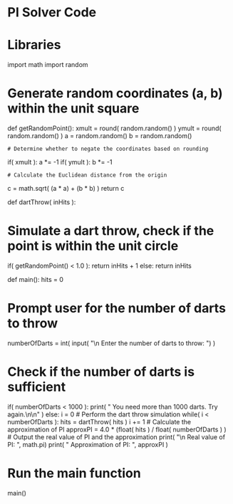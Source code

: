 # PI Solver Code

# Libraries
import math
import random
# Generate random coordinates (a, b) within the unit square                        
def getRandomPoint():
   xmult = round( random.random() )
   ymult = round( random.random() )
   a = random.random()
   b = random.random()

    # Determine whether to negate the coordinates based on rounding
   if( xmult ):
      a *= -1
   if( ymult ):
      b *= -1

    # Calculate the Euclidean distance from the origin
   c = math.sqrt( (a * a) + (b * b) )
   return c

def dartThrow( inHits ):
# Simulate a dart throw, check if the point is within the unit circle
   if( getRandomPoint() < 1.0 ):
      return inHits + 1
   else:
      return inHits

def main():
   hits = 0
   # Prompt user for the number of darts to throw
   numberOfDarts = int( input( "\n   Enter the number of darts to throw: ") )

   # Check if the number of darts is sufficient
   if( numberOfDarts < 1000 ):
      print( "   You need more than 1000 darts.  Try again.\n\n" )
   else:
      i = 0
      # Perform the dart throw simulation
      while( i < numberOfDarts ):
         hits = dartThrow( hits )
         i += 1
      # Calculate the approximation of PI
      approxPI = 4.0 * (float( hits ) / float( numberOfDarts ) )
      # Output the real value of PI and the approximation
      print( "\n      Real value of PI: ", math.pi)
      print( "   Approximation of PI: ", approxPI )
# Run the main function
main()

